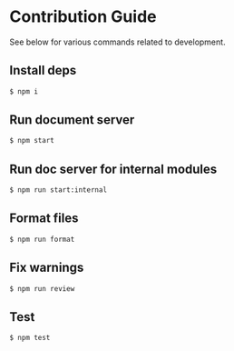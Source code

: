# Contribution Guide

See below for various commands related to development.

## Install deps

```sh
$ npm i
```

## Run document server

```sh
$ npm start
```

## Run doc server for internal modules

```sh
$ npm run start:internal
```

## Format files

```sh
$ npm run format
```

## Fix warnings

```sh
$ npm run review
```

## Test

```sh
$ npm test
```

